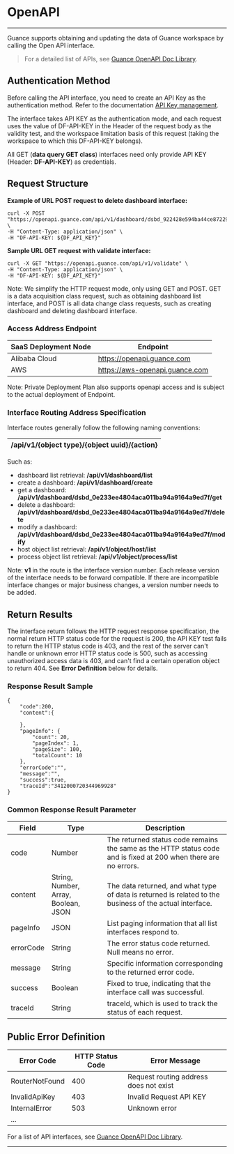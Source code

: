 # OpenAPI
---


Guance supports obtaining and updating the data of Guance workspace by calling the Open API interface. 

> For a detailed list of APIs, see [Guance OpenAPI Doc Library](../../open-api/index.md).


## Authentication Method

Before calling the API interface, you need to create an API Key as the authentication method. Refer to the documentation [API Key management](../../management/api-key/index.md).

The interface takes API KEY as the authentication mode, and each request uses the value of DF-API-KEY in the Header of the request body as the validity test, and the workspace limitation basis of this request (taking the workspace to which this DF-API-KEY belongs).

All GET (**data query GET class**) interfaces need only provide API KEY (Header: **DF-API-KEY**) as credentials.


## Request Structure

**Example of URL POST request to delete dashboard interface:**

```
curl -X POST "https://openapi.guance.com/api/v1/dashboard/dsbd_922428e594ba44ce87229b8ca3007a90/delete" \
-H "Content-Type: application/json" \
-H "DF-API-KEY: ${DF_API_KEY}"
```

**Sample URL GET request with validate interface:**

```
curl -X GET "https://openapi.guance.com/api/v1/validate" \
-H "Content-Type: application/json" \
-H "DF-API-KEY: ${DF_API_KEY}"
```

Note: We simplify the HTTP request mode, only using GET and POST. GET is a data acquisition class request, such as obtaining dashboard list interface, and POST is all data change class requests, such as creating dashboard and deleting dashboard interface.

### Access Address Endpoint

| **SaaS Deployment Node** | **Endpoint** |
| --- | --- |
| Alibaba Cloud | https://openapi.guance.com |
| AWS | https://aws-openapi.guance.com |

Note: Private Deployment Plan also supports openapi access and is subject to the actual deployment of Endpoint.

### Interface Routing Address Specification

Interface routes generally follow the following naming conventions:

| /api/v1/{object type}/{object uuid}/{action} |
| --- |

Such as:

- dashboard list retrieval: **/api/v1/dashboard/list**
- create a dashboard: **/api/v1/dashboard/create**
- get a dashboard: **/api/v1/dashboard/dsbd_0e233ee4804aca011ba94a9164a9ed7f/get**
- delete a dashboard: **/api/v1/dashboard/dsbd_0e233ee4804aca011ba94a9164a9ed7f/delete**
- modify a dashboard: **/api/v1/dashboard/dsbd_0e233ee4804aca011ba94a9164a9ed7f/modify**
- host object list retrieval: **/api/v1/object/host/list**
- process object list retrieval: **/api/v1/object/process/list**

Note: **v1** in the route is the interface version number. Each release version of the interface needs to be forward compatible. If there are incompatible interface changes or major business changes, a version number needs to be added.

## Return Results

The interface return follows the HTTP request response specification, the normal return HTTP status code for the request is 200, the API KEY test fails to return the HTTP status code is 403, and the rest of the server can't handle or unknown error HTTP status code is 500, such as accessing unauthorized access data is 403, and can't find a certain operation object to return 404. See **Error Definition** below for details.

### Response Result Sample

```
{
    "code":200,
    "content":{
 
    },
    "pageInfo": {
        "count": 20,
        "pageIndex": 1,
        "pageSize": 100,
        "totalCount": 10
    },
    "errorCode":"",
    "message":"",
    "success":true,
    "traceId":"3412000720344969928"
}
```

### Common Response Result Parameter
| **Field** | **Type** | **Description** |
| --- | --- | --- |
| code | Number | The returned status code remains the same as the HTTP status code and is fixed at 200 when there are no errors. |
| content | String, Number, Array, Boolean, JSON | The data returned, and what type of data is returned is related to the business of the actual interface. |
| pageInfo | JSON | List paging information that all list interfaces respond to. |
| errorCode | String | The error status code returned. Null means no error. |
| message | String | Specific information corresponding to the returned error code. |
| success | Boolean | Fixed to true, indicating that the interface call was successful. |
| traceId | String | traceId, which is used to track the status of each request. |


## Public Error Definition
| **Error Code** | **HTTP Status Code** | **Error Message** |
| --- | --- | --- |
| RouterNotFound | 400 | Request routing address does not exist |
| InvalidApiKey | 403 | Invalid Request API KEY |
| InternalError | 503 | Unknown error |
| ... |  |  |

For a list of API interfaces, see [Guance OpenAPI Doc Library](../../open-api/index.md).


---


